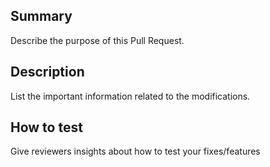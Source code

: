 ## Summary
Describe the purpose of this Pull Request.


## Description
List the important information related to the modifications.

## How to test
Give reviewers insights about how to test your fixes/features


